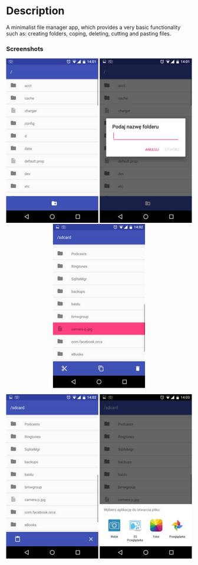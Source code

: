 # Description #
A minimalist file manager app, which provides a very basic functionality such as: creating folders, coping, deleting, cutting and pasting files.

### Screenshots ###
<p align="center">
  <img src="images/55722800-phpY0Di6iAM.jpg" width="250"/>
  <img src="images/4259606989-phpu63fGlAM.jpg" width="250"/>
  <img src="images/2598727652-phpCqJK5hAM.jpg" width="250"/>
</p>
<p align="center">
  <img src="images/577908994-phpASyOk5AM.jpg" width="250"/>
  <img src="images/757919929-phpYDOPlEAM.jpg" width="250"/>
</p>